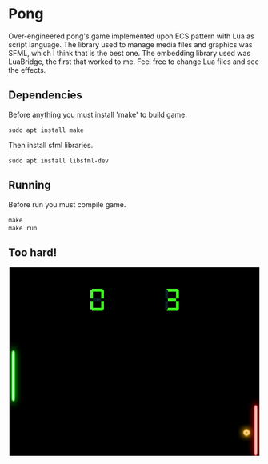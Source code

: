 # Pong

Over-engineered pong's game implemented upon ECS pattern with Lua as script language.
The library used to manage media files and graphics was SFML, which I think that is the best one. The embedding library used was LuaBridge, the first that worked to me. 
Feel free to change Lua files and see the effects.

## Dependencies

Before anything you must install 'make' to build game.
```
sudo apt install make
```
Then install sfml libraries.
```
sudo apt install libsfml-dev
```

## Running

Before run you must compile game. 

```
make
make run
```

## Too hard!

<center>
<img src="screenshot.png" width=500></img>
</center>
